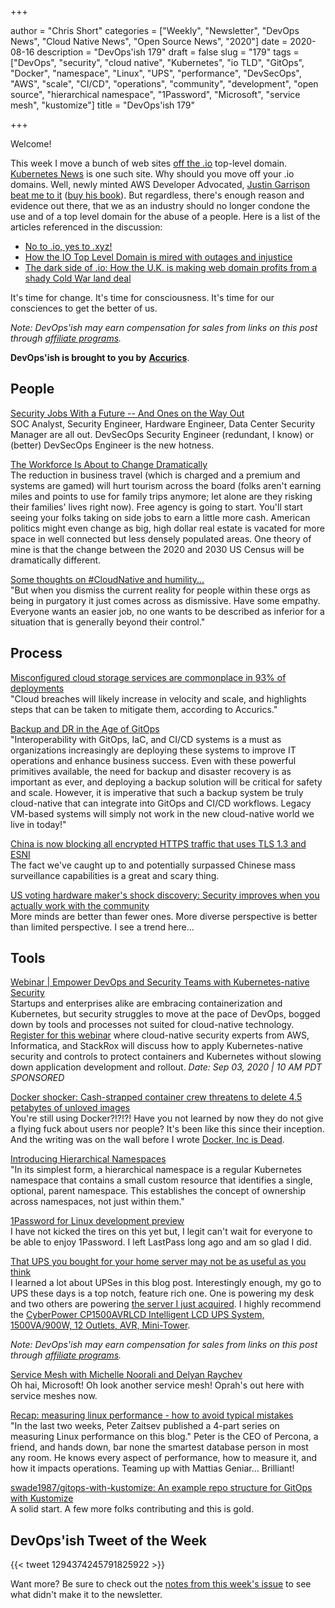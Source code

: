 +++

author = "Chris Short"
categories = ["Weekly", "Newsletter", "DevOps News", "Cloud Native News", "Open Source News", "2020"]
date = 2020-08-16
description = "DevOps'ish 179"
draft = false
slug = "179"
tags = ["DevOps", "security", "cloud native", "Kubernetes", "io TLD", "GitOps", "Docker", "namespace", "Linux", "UPS", "performance", "DevSecOps", "AWS", "scale", "CI/CD", "operations", "community", "development", "open source", "hierarchical namespace", "1Password", "Microsoft", "service mesh", "kustomize"]
title = "DevOps'ish 179"

+++

Welcome!

This week I move a bunch of web sites [off the .io](https://twitter.com/ChrisShort/status/1292971206480723968) top-level domain. [Kubernetes News](https://kubenews.net/) is one such site. Why should you move off your .io domains. Well, newly minted AWS Developer Advocated, [Justin Garrison beat me to it](https://twitter.com/rothgar/status/1292971873169367040?s=20) ([buy his book](https://amzn.to/3g2ohQU)). But regardless, there's enough reason and evidence out there, that we as an industry should no longer condone the use and of a top level domain for the abuse of a people. Here is a list of the articles referenced in the discussion:

* [No to .io, yes to .xyz!](https://yarmo.eu/post/no-io-yes-xyz)
* [How the IO Top Level Domain is mired with outages and injustice](https://www.thewebmaster.com/hosting/2016/feb/27/io-tld-top-level-domain/)
* [The dark side of .io: How the U.K. is making web domain profits from a shady Cold War land deal](https://gigaom.com/2014/06/30/the-dark-side-of-io-how-the-u-k-is-making-web-domain-profits-from-a-shady-cold-war-land-deal/)

It's time for change. It's time for consciousness. It's time for our consciences to get the better of us.

*Note: DevOps'ish may earn compensation for sales from links on this post through [affiliate programs](/terms/).*

**DevOps'ish is brought to you by** [**Accurics**](https://www.accurics.com/?utm_source=newsletter&utm_medium=email&utm_campaign=devopsish_179).

## People

[Security Jobs With a Future -- And Ones on the Way Out](https://www.darkreading.com/edge/theedge/security-jobs-with-a-future----and-ones-on-the-way-out/b/d-id/1338652)  
SOC Analyst, Security Engineer, Hardware Engineer, Data Center Security Manager are all out. DevSecOps Security Engineer (redundant, I know) or (better) DevSecOps Engineer is the new hotness.

[The Workforce Is About to Change Dramatically](https://www.theatlantic.com/ideas/archive/2020/08/just-small-shift-remote-work-could-change-everything/614980/)  
The reduction in business travel (which is charged and a premium and systems are gamed) will hurt tourism across the board (folks aren't earning miles and points to use for family trips anymore; let alone are they risking their families' lives right now). Free agency is going to start. You'll start seeing your folks taking on side jobs to earn a little more cash. American politics might even change as big, high dollar real estate is vacated for more space in well connected but less densely populated areas. One theory of mine is that the change between the 2020 and 2030 US Census will be dramatically different.

[Some thoughts on #CloudNative and humility...](https://mobile.twitter.com/fintanr/status/1290666168286683137)  
"But when you dismiss the current reality for people within these orgs as being in purgatory it just comes across as dismissive. Have some empathy. Everyone wants an easier job, no one wants to be described as inferior for a situation that is generally beyond their control."

## Process

[Misconfigured cloud storage services are commonplace in 93% of deployments](https://www.helpnetsecurity.com/2020/08/06/misconfigured-cloud-storage-services/)  
"Cloud breaches will likely increase in velocity and scale, and highlights steps that can be taken to mitigate them, according to Accurics."

[Backup and DR in the Age of GitOps](https://containerjournal.com/topics/container-security/backup-and-dr-in-the-age-of-gitops/)  
"Interoperability with GitOps, IaC, and CI/CD systems is a must as organizations increasingly are deploying these systems to improve IT operations and enhance business success. Even with these powerful primitives available, the need for backup and disaster recovery is as important as ever, and deploying a backup solution will be critical for safety and scale. However, it is imperative that such a backup system be truly cloud-native that can integrate into GitOps and CI/CD workflows. Legacy VM-based systems will simply not work in the new cloud-native world we live in today!"

[China is now blocking all encrypted HTTPS traffic that uses TLS 1.3 and ESNI](https://www.zdnet.com/article/china-is-now-blocking-all-encrypted-https-traffic-using-tls-1-3-and-esni/)  
The fact we've caught up to and potentially surpassed Chinese mass surveillance capabilities is a great and scary thing.

[US voting hardware maker's shock discovery: Security improves when you actually work with the community](https://www.theregister.com/2020/08/06/black_hat_ess_bugs/)  
More minds are better than fewer ones. More diverse perspective is better than limited perspective. I see a trend here...

## Tools

[Webinar | Empower DevOps and Security Teams with Kubernetes-native Security](https://pages.awscloud.com/GLOBAL-partner-OE-containers-stackrox-sept-2020-reg-event.html?ContainersStackRoxSeptember2020&sc_publisher=StackRox&sc_country=USA&sc_geo=NAMER&sc_category=mult&sc_outcome=acq&trk=Partner_DevOpsIsh)  
Startups and enterprises alike are embracing containerization and Kubernetes, but security struggles to move at the pace of DevOps, bogged down by tools and processes not suited for cloud-native technology. [Register for this webinar](https://pages.awscloud.com/GLOBAL-partner-OE-containers-stackrox-sept-2020-reg-event.html?ContainersStackRoxSeptember2020&sc_publisher=StackRox&sc_country=USA&sc_geo=NAMER&sc_category=mult&sc_outcome=acq&trk=Partner_DevOpsIsh) where cloud-native security experts from AWS, Informatica, and StackRox will discuss how to apply Kubernetes-native security and controls to protect containers and Kubernetes without slowing down application development and rollout. *Date: Sep 03, 2020 | 10 AM PDT* *SPONSORED*

[Docker shocker: Cash-strapped container crew threatens to delete 4.5 petabytes of unloved images](https://www.theregister.com/2020/08/14/docker_container_retention_policy/)  
You're still using Docker?!?!?! Have you not learned by now they do not give a flying fuck about users nor people? It's been like this since their inception. And the writing was on the wall before I wrote [Docker, Inc is Dead](https://chrisshort.net/docker-inc-is-dead/).

[Introducing Hierarchical Namespaces](https://kubernetes.io/blog/2020/08/14/introducing-hierarchical-namespaces/)  
"In its simplest form, a hierarchical namespace is a regular Kubernetes namespace that contains a small custom resource that identifies a single, optional, parent namespace. This establishes the concept of ownership across namespaces, not just within them."

[1Password for Linux development preview](https://discussions.agilebits.com/discussion/114964/1password-for-linux-development-preview)  
I have not kicked the tires on this yet but, I legit can't wait for everyone to be able to enjoy 1Password. I left LastPass long ago and am so glad I did.

[That UPS you bought for your home server may not be as useful as you think](https://fitzcarraldoblog.wordpress.com/2020/08/09/that-ups-you-bought-for-your-home-server-may-not-be-as-useful-as-you-think/)  
I learned a lot about UPSes in this blog post. Interestingly enough, my go to UPS these days is a top notch, feature rich one. One is powering my desk and two others are powering [the server I just acquired](https://twitter.com/ChrisShort/status/1294216468901568512?s=20). I highly recommend the [CyberPower CP1500AVRLCD Intelligent LCD UPS System, 1500VA/900W, 12 Outlets, AVR, Mini-Tower](https://amzn.to/30XcJu7).

*Note: DevOps'ish may earn compensation for sales from links on this post through [affiliate programs](/terms/).*

[Service Mesh with Michelle Noorali and Delyan Raychev](https://www.arresteddevops.com/service-mesh/)  
Oh hai, Microsoft! Oh look another service mesh! Oprah's out here with service meshes now.

[Recap: measuring linux performance - how to avoid typical mistakes](https://ma.ttias.be/recap-measuring-linux-performance-avoid-typical-mistakes/)  
"In the last two weeks, Peter Zaitsev published a 4-part series on measuring Linux performance on this blog." Peter is the CEO of Percona, a friend, and hands down, bar none the smartest database person in most any room. He knows every aspect of performance, how to measure it, and how it impacts operations. Teaming up with Mattias Geniar... Brilliant!

[swade1987/gitops-with-kustomize: An example repo structure for GitOps with Kustomize](https://github.com/swade1987/gitops-with-kustomize)  
A solid start. A few more folks contributing and this is gold.

## DevOps'ish Tweet of the Week

{{< tweet 1294374245791825922 >}}

Want more? Be sure to check out the [notes from this week's issue](https://github.com/chris-short/devopsish.com/blob/main/content/post/179/notes.md) to see what didn't make it to the newsletter.

